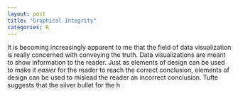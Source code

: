 ```yaml
---
layout: post
title: "Graphical Integrity"
categories: R
---
```


It is becoming increasingly apparent to me that the field of data visualization is really concerned with conveying the truth. Data visualizations are meant to show information to the reader. Just as elements of design can be used to make it _easier_ for the reader to reach the correct conclusion, elements of design can be used to mislead the reader an incorrect conclusion.
Tufte suggests that the silver bullet for the h
